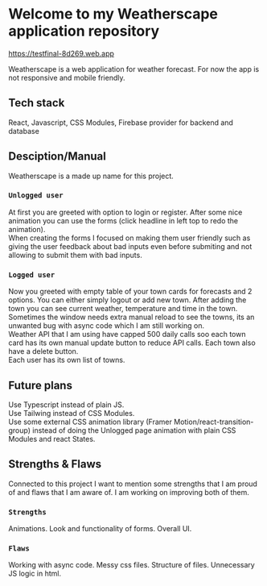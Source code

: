 # Welcome to my Weatherscape application repository 

https://testfinal-8d269.web.app

Weatherscape is a web application for weather forecast.
For now the app is not responsive and mobile friendly. 

## Tech stack

React, Javascript, CSS Modules, Firebase provider for backend and database

## Desciption/Manual

Weatherscape is a made up name for this project. 

### `Unlogged user`

At first you are greeted with option to login or register. After some nice animation you can use the forms (click headline in left top to redo the animation).  <br />
When creating the forms I focused on making them user friendly such as giving the user feedback about bad inputs even before submiting and not allowing to submit them with bad inputs.

### `Logged user`

Now you greeted with empty table of your town cards for forecasts and 2 options. You can either simply logout or add new town. After adding the town you can see current weather, temperature and time in the town. Sometimes the window needs extra manual reload to see the towns, its an unwanted bug with async code which I am still working on.  <br />
Weather API that I am using have capped 500 daily calls soo each town card has its own manual update button to reduce API calls. Each town also have a delete button.  <br />
Each user has its own list of towns.  

## Future plans

Use Typescript instead of plain JS.  <br />
Use Tailwing instead of CSS Modules.  <br />
Use some external CSS animation library (Framer Motion/react-transition-group) instead of doing the Unlogged page animation with plain CSS Modules and react States. 

## Strengths & Flaws

Connected to this project I want to mention some strengths that I am proud of and flaws that I am aware of. I am working on improving both of them.

### `Strengths`

Animations.
Look and functionality of forms.
Overall UI.

### `Flaws`

Working with async code.
Messy css files.
Structure of files.
Unnecessary JS logic in html.